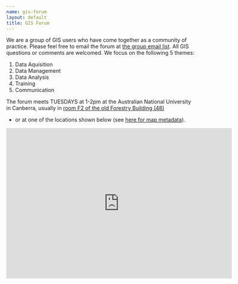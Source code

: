 ```yaml
--- 
name: gis-forum
layout: default
title: GIS Forum
---
```


We are a group of GIS users who have come together as a community of practice.  Please feel free to email the forum at <a class="Contact the project" href="mailto:gis_forum@alliance.anu.edu.au">the group email list</a>. All GIS questions or comments are welcomed.
We focus on the following 5 themes:
1. Data Aquisition
2. Data Management
3. Data Analysis
4. Training
5. Communication

The forum meets TUESDAYS at 1-2pm at the Australian National University in Canberra, usually in [room F2 of the old Forestry Building (48)](https://maps.google.com.au/maps/ms?msid=206677293162317563347.0004842ac865835d293a2&msa=0)
 - or at one of the locations shown below (see [here for map metadata](/map-metadata.html)). 

<iframe style="border: none;" height="400" width="600" src="http://115.146.93.225:8181/geoexplorer/viewer/#maps/2"></iframe>

